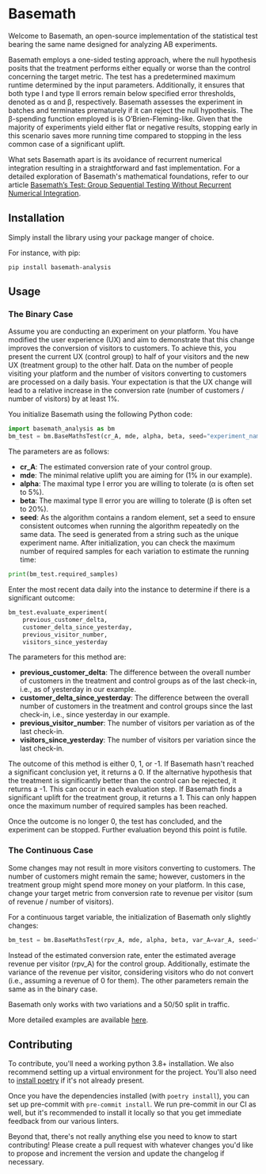 # Basemath

Welcome to Basemath, an open-source implementation of the statistical test bearing the same name designed for analyzing
AB experiments.

Basemath employs a one-sided testing approach, where the null hypothesis posits that the treatment performs either
equally or worse than the control concerning the target metric. The test has a predetermined maximum runtime determined
by the input parameters. Additionally, it ensures that both type I and type II errors remain below specified error
thresholds, denoted as α and β, respectively.  Basemath assesses the experiment in batches and terminates prematurely
if it can reject the null hypothesis. The β-spending function employed is is O’Brien-Fleming-like.
Given that the majority of experiments yield either flat or negative results, stopping early in this scenario saves more
running time compared to stopping in the less common case of a significant uplift.

What sets Basemath apart is its avoidance of recurrent numerical integration resulting in a straightforward and fast
implementation. For a detailed exploration of Basemath's mathematical foundations, refer to our article
[Basemath’s Test: Group Sequential Testing Without Recurrent Numerical Integration](https://papers.ssrn.com/sol3/papers.cfm?abstract_id=4599695).

## Installation
Simply install the library using your package manger of choice.

For instance, with pip:

```pip install basemath-analysis```

## Usage
### The Binary Case

Assume you are conducting an experiment on your platform. You have modified the user experience (UX) and aim to
demonstrate that this change improves the conversion of visitors to customers. To achieve this, you present the
current UX (control group) to half of your visitors and the new UX (treatment group) to the other half. Data on the
number of people visiting your platform and the number of visitors converting to customers are processed on a daily
basis. Your expectation is that the UX change will lead to a relative increase in the conversion rate (number of
customers / number of visitors) by at least 1%.

You initialize Basemath using the following Python code:

```python
import basemath_analysis as bm
bm_test = bm.BaseMathsTest(cr_A, mde, alpha, beta, seed="experiment_name")
```
The parameters are as follows:

* __cr_A__: The estimated conversion rate of your control group.
* __mde__: The minimal relative uplift you are aiming for (1% in our example).
* __alpha__: The maximal type I error you are willing to tolerate (α is often set to 5%).
* __beta__: The maximal type II error you are willing to tolerate (β is often set to 20%).
* __seed__: As the algorithm contains a random element, set a seed to ensure consistent outcomes when running the
algorithm repeatedly on the same data. The seed is generated from a string such as the unique experiment name.
After initialization, you can check the maximum number of required samples for each variation to estimate the running
time:

```python
print(bm_test.required_samples)
```

Enter the most recent data daily into the instance to determine if there is a significant outcome:

```python
bm_test.evaluate_experiment(
    previous_customer_delta,
    customer_delta_since_yesterday,
    previous_visitor_number,
    visitors_since_yesterday
```

The parameters for this method are:

* __previous_customer_delta__: The difference between the overall number of customers in the treatment and control groups
as of the last check-in, i.e., as of yesterday in our example.
* __customer_delta_since_yesterday__: The difference between the overall number of customers in the treatment and control
groups since the last check-in, i.e., since yesterday in our example.
* __previous_visitor_number__: The number of visitors per variation as of the last check-in.
* __visitors_since_yesterday__: The number of visitors per variation since the last check-in.

The outcome of this method is either 0, 1, or -1. If Basemath hasn't reached a significant conclusion yet, it returns
a 0. If the alternative hypothesis that the treatment is significantly better than the control can be rejected, it
returns a -1. This can occur in each evaluation step. If Basemath finds a significant uplift for the treatment
group, it returns a 1. This can only happen once the maximum number of required samples has been reached.

Once the outcome is no longer 0, the test has concluded, and the experiment can be stopped. Further evaluation beyond
this point is futile.

### The Continuous Case
Some changes may not result in more visitors converting to customers. The number of customers might remain the same;
however, customers in the treatment group might spend more money on your platform. In this case, change your target
metric from conversion rate to revenue per visitor (sum of revenue / number of visitors).

For a continuous target variable, the initialization of Basemath only slightly changes:
```python
bm_test = bm.BaseMathsTest(rpv_A, mde, alpha, beta, var_A=var_A, seed="experiment_name")
```
Instead of the estimated conversion rate, enter the estimated average revenue per visitor (rpv_A) for the control
group. Additionally, estimate the variance of the revenue per visitor, considering visitors who do not convert (i.e.,
assuming a revenue of 0 for them). The other parameters remain the same as in the binary case.

Basemath only works with two variations and a 50/50 split in traffic.

More detailed examples are available [here](./examples).

## Contributing

To contribute, you'll need a working python 3.8+ installation. We also recommend setting up a virtual environment for the project. You'll also need to [install poetry](https://python-poetry.org/docs/) if it's not already present.

Once you have the dependencies installed (with `poetry install`), you can set up pre-commit with `pre-commit install`. We run pre-commit in our CI as well, but it's recommended to install it locally so that you get immediate feedback from our various linters.

Beyond that, there's not really anything else you need to know to start contributing! Please create a pull request with whatever changes you'd like to propose and increment the version and update the changelog if necessary.
